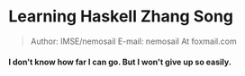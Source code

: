 # Learning Haskell Zhang Song

> Author: IMSE/nemosail
> E-mail: nemosail At foxmail.com

#### I don't know how far I can go. But I won't give up so easily.

